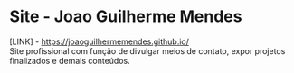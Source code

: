 # Site - Joao Guilherme  Mendes

[LINK] - https://joaoguilhermemendes.github.io/ \
Site profissional com função de divulgar meios de contato, expor projetos finalizados e demais conteúdos.

